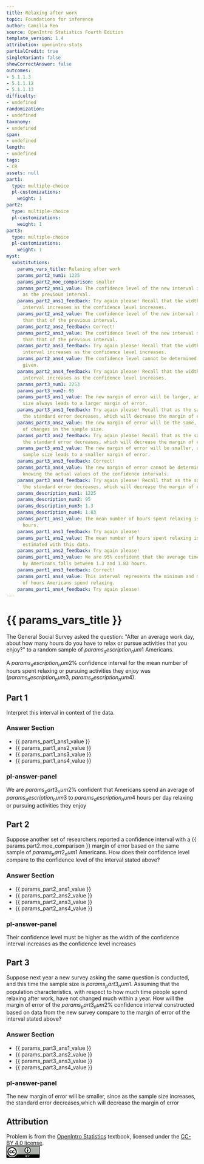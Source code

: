 ```yaml
---
title: Relaxing after work
topic: Foundations for inference
author: Camilla Ren
source: OpenIntro Statistics Fourth Edition
template_version: 1.4
attribution: openintro-stats
partialCredit: true
singleVariant: false
showCorrectAnswer: false
outcomes:
- 5.1.1.3
- 5.1.1.12
- 5.1.1.13
difficulty:
- undefined
randomization:
- undefined
taxonomy:
- undefined
span:
- undefined
length:
- undefined
tags:
- CR
assets: null
part1:
  type: multiple-choice
  pl-customizations:
    weight: 1
part2:
  type: multiple-choice
  pl-customizations:
    weight: 1
part3:
  type: multiple-choice
  pl-customizations:
    weight: 1
myst:
  substitutions:
    params_vars_title: Relaxing after work
    params_part2_num1: 1225
    params_part2_moe_comparison: smaller
    params_part2_ans1_value: The confidence level of the new interval is the same
      as the previous interval.
    params_part2_ans1_feedback: Try again please! Recall that the width of the confidence
      interval increases as the confidence level increases.
    params_part2_ans2_value: The confidence level of the new interval must be lower
      than that of the previous interval.
    params_part2_ans2_feedback: Correct!
    params_part2_ans3_value: The confidence level of the new interval must be higher
      than that of the previous interval.
    params_part2_ans3_feedback: Try again please! Recall that the width of the confidence
      interval increases as the confidence level increases.
    params_part2_ans4_value: The confidence level cannot be determined from the information
      given.
    params_part2_ans4_feedback: Try again please! Recall that the width of the confidence
      interval increases as the confidence level increases.
    params_part3_num1: 2253
    params_part3_num2: 95
    params_part3_ans1_value: The new margin of error will be larger, as a larger sample
      size always leads to a larger margin of error.
    params_part3_ans1_feedback: Try again please! Recall that as the sample size increases,
      the standard error decreases, which will decrease the margin of error.
    params_part3_ans2_value: The new margin of error will be the same, regardless
      of changes in the sample size.
    params_part3_ans2_feedback: Try again please! Recall that as the sample size increases,
      the standard error decreases, which will decrease the margin of error.
    params_part3_ans3_value: The new margin of error will be smaller, as a larger
      sample size leads to a smaller margin of error.
    params_part3_ans3_feedback: Correct!
    params_part3_ans4_value: The new margin of error cannot be determined without
      knowing the actual values of the confidence intervals.
    params_part3_ans4_feedback: Try again please! Recall that as the sample size increases,
      the standard error decreases, which will decrease the margin of error.
    params_description_num1: 1225
    params_description_num2: 95
    params_description_num3: 1.3
    params_description_num4: 1.83
    params_part1_ans1_value: The mean number of hours spent relaxing is exactly 1.65
      hours.
    params_part1_ans1_feedback: Try again please!
    params_part1_ans2_value: The mean number of hours spent relaxing is not accurately
      estimated with this data.
    params_part1_ans2_feedback: Try again please!
    params_part1_ans3_value: We are 95% confident that the average time spent relaxing
      by Americans falls between 1.3 and 1.83 hours.
    params_part1_ans3_feedback: Correct!
    params_part1_ans4_value: This interval represents the minimum and maximum number
      of hours Americans spend relaxing.
    params_part1_ans4_feedback: Try again please!
---
```

# {{ params_vars_title }}
The General Social Survey asked the question: "After an average work day, about how many hours do you have to relax or pursue activities that you enjoy?" to a random sample of ${{ params_description_num1 }}$ Americans.

A ${{ params_description_num2 }}$% confidence interval for the mean number of hours spent relaxing or pursuing activities they enjoy was (${{ params_description_num3 }}$, ${{ params_description_num4 }}$).

## Part 1

Interpret this interval in context of the data.

### Answer Section

- {{ params_part1_ans1_value }}
- {{ params_part1_ans2_value }}
- {{ params_part1_ans3_value }}
- {{ params_part1_ans4_value }}

### pl-answer-panel

We are ${{ params_part3_num2 }}$% confident that Americans spend an average of ${{ params_description_num3 }}$ to ${{ params_description_num4 }}$ hours per day relaxing or pursuing activities they enjoy

## Part 2

Suppose another set of researchers reported a confidence interval with a {{ params.part2.moe_comparison }} margin of error based on the same sample of ${{ params_part2_num1 }}$ Americans. How does their confidence level compare to the confidence level of the interval stated above?

### Answer Section

- {{ params_part2_ans1_value }}
- {{ params_part2_ans2_value }}
- {{ params_part2_ans3_value }}
- {{ params_part2_ans4_value }}

### pl-answer-panel

Their confidence level must be higher as the width of the confidence interval increases as the confidence level increases

## Part 3

Suppose next year a new survey asking the same question is conducted, and this time the sample size is ${{ params_part3_num1 }}$. Assuming that the population characteristics, with respect to how much time people spend relaxing after work, have not changed much within a year. How will the margin of error of the ${{ params_part3_num2 }}$% confidence interval constructed based on data from the new survey compare to the margin of error of the interval stated above?

### Answer Section

- {{ params_part3_ans1_value }}
- {{ params_part3_ans2_value }}
- {{ params_part3_ans3_value }}
- {{ params_part3_ans4_value }}

### pl-answer-panel

The new margin of error will be smaller, since as the sample size increases, the standard error decreases,which will decrease the margin of error

## Attribution

Problem is from the [OpenIntro Statistics](https://openintro.org/book/os/) textbook, licensed under the [CC-BY 4.0 license](https://creativecommons.org/licenses/by/4.0/).<br>![Image representing the Creative Commons 4.0 BY license.](https://raw.githubusercontent.com/firasm/bits/master/by.png)